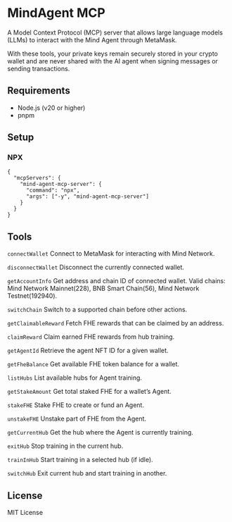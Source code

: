 # MindAgent MCP

A Model Context Protocol (MCP) server that allows large language models (LLMs) to interact with the Mind Agent through MetaMask.

With these tools, your private keys remain securely stored in your crypto wallet and are never shared with the AI agent when signing messages or sending transactions.

## Requirements

- Node.js (v20 or higher)
- pnpm

## Setup

### NPX

```
{
  "mcpServers": {
    "mind-agent-mcp-server": {
      "command": "npx",
      "args": ["-y", "mind-agent-mcp-server"]
    }
  }
}
```

## Tools

`connectWallet`
Connect to MetaMask for interacting with Mind Network.

`disconnectWallet`
Disconnect the currently connected wallet.

`getAccountInfo`
Get address and chain ID of connected wallet. Valid chains: Mind Network Mainnet(228), BNB Smart Chain(56), Mind Network Testnet(192940).

`switchChain`
Switch to a supported chain before other actions.

`getClaimableReward`
Fetch FHE rewards that can be claimed by an address.

`claimReward`
Claim earned FHE rewards from hub training.

`getAgentId`
Retrieve the agent NFT ID for a given wallet.

`getFheBalance`
Get available FHE token balance for a wallet.

`listHubs`
List available hubs for Agent training.

`getStakeAmount`
Get total staked FHE for a wallet’s Agent.

`stakeFHE`
Stake FHE to create or fund an Agent.

`unstakeFHE`
Unstake part of FHE from the Agent.

`getCurrentHub`
Get the hub where the Agent is currently training.

`exitHub`
Stop training in the current hub.

`trainInHub`
Start training in a selected hub (if idle).

`switchHub`
Exit current hub and start training in another.

## License

MIT License
